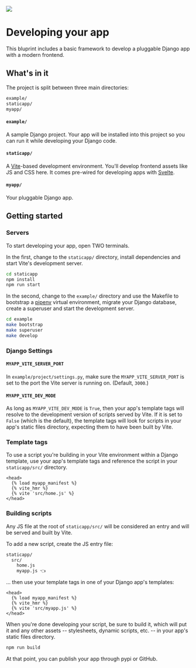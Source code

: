 ![](https://graphics.thomsonreuters.com/style-assets/images/logos/reuters-graphics-logo/svg/graphics-logo-color-dark.svg)

# Developing your app

This bluprint includes a basic framework to develop a pluggable Django app with a modern frontend.

## What's in it

The project is split between three main directories:

```bash
example/
staticapp/
myapp/
```

#### `example/`

A sample Django project. Your app will be installed into this project so you can run it while developing your Django code.

#### `staticapp/`

A [Vite](https://vitejs.dev/)-based development environment. You'll develop frontend assets like JS and CSS here. It comes pre-wired for developing apps with [Svelte](https://svelte.dev/).

#### `myapp/`

Your pluggable Django app.

## Getting started

### Servers

To start developing your app, open TWO terminals.

In the first, change to the `staticapp/` directory, install dependencies and start Vite's development server.

```bash
cd staticapp
npm install
npm run start
```

In the second, change to the `example/` directory and use the Makefile to bootstrap a [pipenv](https://pipenv.pypa.io/en/latest/) virtual environment, migrate your Django database, create a superuser and start the development server.

```bash
cd example
make bootstrap
make superuser
make develop
```

### Django Settings

#### `MYAPP_VITE_SERVER_PORT`

In `example/project/settings.py`, make sure the `MYAPP_VITE_SERVER_PORT` is set to the port the Vite server is running on. (Default, `3000`.)

#### `MYAPP_VITE_DEV_MODE`

As long as `MYAPP_VITE_DEV_MODE` is `True`, then your app's template tags will resolve to the development version of scripts served by Vite. If it is set to `False` (which is the default), the template tags will look for scripts in your app's static files directory, expecting them to have been built by Vite.

### Template tags

To use a script you're building in your Vite environment within a Django template, use your app's template tags and reference the script in your `staticapp/src/` directory.

```jinja
<head>
  {% load myapp_manifest %}
  {% vite_hmr %}
  {% vite 'src/home.js' %}
</head>
```

### Building scripts

Any JS file at the root of `staticapp/src/` will be considered an entry and will be served and built by Vite.

To add a new script, create the JS entry file:

```bash
staticapp/
  src/
    home.js
    myapp.js 👈
```

... then use your template tags in one of your Django app's templates:

```jinja
<head>
  {% load myapp_manifest %}
  {% vite_hmr %}
  {% vite 'src/myapp.js' %}
</head>
```

When you're done developing your script, be sure to build it, which will put it and any other assets -- stylesheets, dynamic scripts, etc. -- in your app's static files directory.

```bash
npm run build
```

At that point, you can publish your app through pypi or GitHub.
